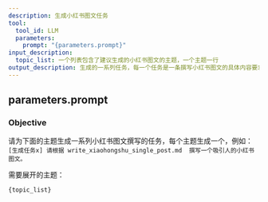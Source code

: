 ```yaml
---
description: 生成小红书图文任务
tool:
  tool_id: LLM
  parameters:
    prompt: "{parameters.prompt}"
input_description:
  topic_list: 一个列表包含了建议生成的小红书图文的主题，一个主题一行
output_description: 生成的一系列任务，每一个任务是一条撰写小红书图文的具体内容要求
---
```

## parameters.prompt

### Objective
请为下面的主题生成一系列小红书图文撰写的任务，每个主题生成一个，例如： `[生成任务x] 请根据 write_xiaohongshu_single_post.md  撰写一个吸引人的小红书图文。`

需要展开的主题：

```
{topic_list}
```